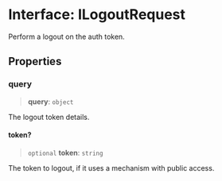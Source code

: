 # Interface: ILogoutRequest

Perform a logout on the auth token.

## Properties

### query

> **query**: `object`

The logout token details.

#### token?

> `optional` **token**: `string`

The token to logout, if it uses a mechanism with public access.
